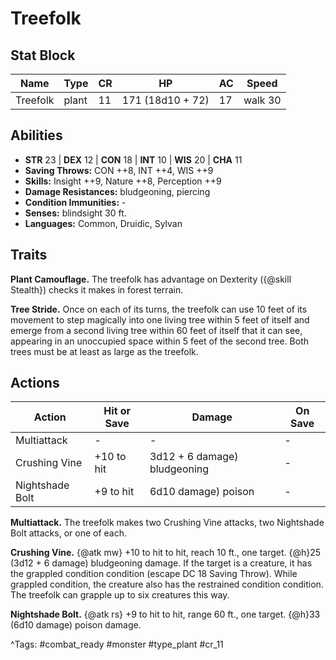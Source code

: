 # Treefolk

## Stat Block

| Name | Type | CR | HP | AC | Speed |
|------|------|----|----|----|-------|
| Treefolk | plant | 11 | 171 (18d10 + 72) | 17 | walk 30 |

## Abilities

- **STR** 23 | **DEX** 12 | **CON** 18 | **INT** 10 | **WIS** 20 | **CHA** 11
- **Saving Throws:** CON ++8, INT ++4, WIS ++9  
- **Skills:** Insight ++9, Nature ++8, Perception ++9  
- **Damage Resistances:** bludgeoning, piercing  
- **Condition Immunities:** -  
- **Senses:** blindsight 30 ft.  
- **Languages:** Common, Druidic, Sylvan

## Traits

**Plant Camouflage.** The treefolk has advantage on Dexterity ({@skill Stealth}) checks it makes in forest terrain.

**Tree Stride.** Once on each of its turns, the treefolk can use 10 feet of its movement to step magically into one living tree within 5 feet of itself and emerge from a second living tree within 60 feet of itself that it can see, appearing in an unoccupied space within 5 feet of the second tree. Both trees must be at least as large as the treefolk.


## Actions

| Action | Hit or Save | Damage | On Save |
|--------|--------------|--------|----------|
| Multiattack | - | - | - |
| Crushing Vine | +10 to hit | 3d12 + 6 damage) bludgeoning | - |
| Nightshade Bolt | +9 to hit | 6d10 damage) poison | - |

**Multiattack.** The treefolk makes two Crushing Vine attacks, two Nightshade Bolt attacks, or one of each.

**Crushing Vine.** {@atk mw} +10 to hit to hit, reach 10 ft., one target. {@h}25 (3d12 + 6 damage) bludgeoning damage. If the target is a creature, it has the grappled condition condition (escape DC 18 Saving Throw). While grappled condition, the creature also has the restrained condition condition. The treefolk can grapple up to six creatures this way.

**Nightshade Bolt.** {@atk rs} +9 to hit to hit, range 60 ft., one target. {@h}33 (6d10 damage) poison damage.


^Tags: #combat_ready #monster #type_plant #cr_11